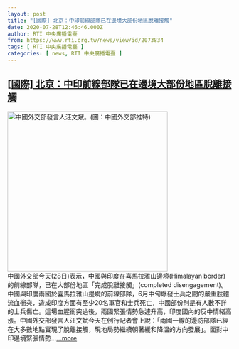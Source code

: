 ```yaml
---
layout: post
title: "[國際] 北京：中印前線部隊已在邊境大部份地區脫離接觸"
date: 2020-07-28T12:46:46.000Z
author: RTI 中央廣播電臺
from: https://www.rti.org.tw/news/view/id/2073834
tags: [ RTI 中央廣播電臺 ]
categories: [ news, RTI 中央廣播電臺 ]
---
```

<!--1595940406000-->
[[國際] 北京：中印前線部隊已在邊境大部份地區脫離接觸](https://www.rti.org.tw/news/view/id/2073834)
------

<div>
<img src="https://static.rti.org.tw/assets/thumbnails/2020/07/22/01207c0c8ffb3acaac715680c43a9d4a.jpg" width="360" alt="中國外交部發言人汪文斌。(圖：中國外交部推特)" title="中國外交部發言人汪文斌。(圖：中國外交部推特)"><br>中國外交部今天(28日)表示，中國與印度在喜馬拉雅山邊境(Himalayan border)的前線部隊，已在大部份地區「完成脫離接觸」(completed disengagement)。中國與印度兩國於喜馬拉雅山邊境的前線部隊，6月中旬爆發士兵之間的嚴重肢體流血衝突，造成印度方面有至少20名軍官和士兵死亡，中國部份則是有人數不詳的士兵傷亡。這場血腥衝突過後，兩國緊張情勢急遽升高，印度國內的反中情緒高漲。中國外交部發言人汪文斌今天在例行記者會上說：「兩國一線的邊防部隊已經在大多數地點實現了脫離接觸，現地局勢繼續朝著緩和降溫的方向發展」。面對中印邊境緊張情勢...<a target="_blank" href="https://www.rti.org.tw/news/view/id/2073834">...more</a>
</div>
